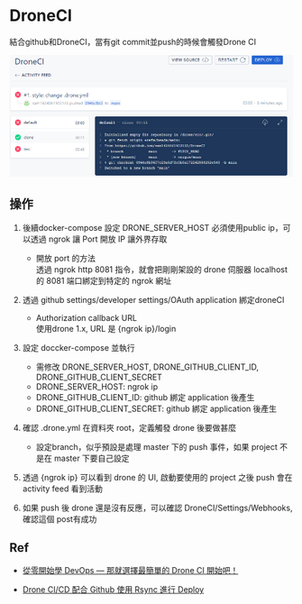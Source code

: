 # DroneCI

結合github和DroneCI，當有git commit並push的時候會觸發Drone CI

![droneCI](/img/droneciResult.png)

## 操作

1. 後續docker-compose 設定 DRONE_SERVER_HOST 必須使用public ip，可以透過 ngrok 讓 Port 開放 IP 讓外界存取

    - 開放 port 的方法  
    透過 ngrok http 8081 指令，就會把剛剛架設的 drone 伺服器 localhost 的 8081 端口綁定到特定的 ngrok 網址

2. 透過 github settings/developer settings/OAuth application 綁定droneCI

    - Authorization callback URL  
    使用drone 1.x, URL 是 {ngrok ip}/login

3. 設定 doccker-compose 並執行

    - 需修改 DRONE_SERVER_HOST, DRONE_GITHUB_CLIENT_ID, DRONE_GITHUB_CLIENT_SECRET
    - DRONE_SERVER_HOST: ngrok ip
    - DRONE_GITHUB_CLIENT_ID: github 綁定 application 後產生
    - DRONE_GITHUB_CLIENT_SECRET: github 綁定 application 後產生

4. 確認 .drone.yml 在資料夾 root，定義觸發 drone 後要做甚麼

    - 設定branch，似乎預設是處理 master 下的 push 事件，如果 project 不是在 master 下要自己設定

5. 透過 {ngrok ip} 可以看到 drone 的 UI, 啟動要使用的 project 之後 push 會在 activity feed 看到活動

6. 如果 push 後 drone 還是沒有反應，可以確認 DroneCI/Settings/Webhooks, 確認這個 post有成功


## Ref
- [從零開始學 DevOps — 那就選擇最簡單的 Drone CI 開始吧！](https://medium.com/starbugs/%E5%BE%9E%E9%9B%B6%E9%96%8B%E5%A7%8B%E5%AD%B8-devops-%E9%82%A3%E5%B0%B1%E9%81%B8%E6%93%87%E6%9C%80%E7%B0%A1%E5%96%AE%E7%9A%84-drone-ci-%E9%96%8B%E5%A7%8B%E5%90%A7-931126671139)

- [Drone CI/CD 配合 Github 使用 Rsync 進行 Deploy](https://cola.workxplay.net/drone-ci-cd-and-github-rsync-deploy/)
